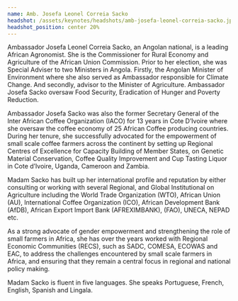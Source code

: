 ```yaml
---
name: Amb. Josefa Leonel Correia Sacko
headshot: /assets/keynotes/headshots/amb-josefa-leonel-correia-sacko.jpg
headshot_position: center 20%
---
```


Ambassador Josefa Leonel Correia Sacko, an Angolan national, is a leading African Agronomist. She is the Commissioner for Rural Economy and Agriculture of the African Union Commission. Prior to her election, she was Special Adviser to two Ministers in Angola. Firstly, the Angolan Minister of Environment where she also served as Ambassador responsible for Climate Change. And secondly, advisor to the Minister of Agriculture. Ambassador Josefa Sacko oversaw Food Security, Eradication of Hunger and Poverty Reduction.

Ambassador Josefa Sacko was also the former Secretary General of the Inter African Coffee Organization (IACO) for 13 years in Cote D’Ivoire where she oversaw the coffee economy of 25 African Coffee producing countries. During her tenure, she successfully advocated for the empowerment of small scale coffee farmers across the continent by setting up Regional Centres of Excellence for Capacity Building of Member States, on Genetic Material Conservation, Coffee Quality Improvement and Cup Tasting Liquor in Cote d’Ivoire, Uganda, Cameroon and Zambia.

Madam Sacko has built up her international profile and reputation by either consulting or working with several Regional, and Global Institutional on Agriculture including the World Trade Organization (WTO), African Union (AU), International Coffee Organization (ICO), African Development Bank (AfDB), African Export Import Bank (AFREXIMBANK), (FAO), UNECA, NEPAD etc.

As a strong advocate of gender empowerment and strengthening the role of small farmers in Africa, she has over the years worked with Regional Economic Communities (RECS), such as SADC, COMESA, ECOWAS and EAC, to address the challenges encountered by small scale farmers in Africa, and ensuring that they remain a central focus in regional and national policy making.

Madam Sacko is fluent in five languages. She speaks Portuguese, French, English, Spanish and Lingala.
